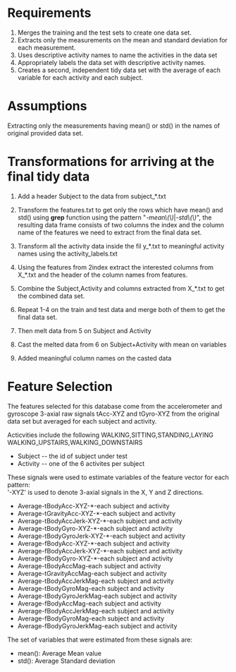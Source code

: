 Requirements
============
1. Merges the training and the test sets to create one data set.
2. Extracts only the measurements on the mean and standard deviation for each 
   measurement. 
3. Uses descriptive activity names to name the activities in the data set
4. Appropriately labels the data set with descriptive activity names. 
5. Creates a second, independent tidy data set with the average of each 
   variable for each activity and each subject. 
   
Assumptions
===========
Extracting only the measurements having mean() or std() in the names of original
provided data set.


Transformations for arriving at the final tidy data
===================================================

1. Add a header Subject to the data from subject_*.txt

2. Transform the features.txt to get only the rows which
   have mean() and std() using **grep** function using the pattern 
   "*-mean\\(\\)*|*-std\\(\\)*", the resulting data frame consists
   of two columns the index and the column name of the features we need
   to extract from the final data set.

3. Transform all the activity data inside the fil
   y_*.txt to meaningful activity names using the activity_labels.txt

3. Using the features from 2index extract the interested columns from
   X_*.txt and the header of the column names from features.

4. Combine the Subject,Activity and columns extracted from X_*.txt to
   get the combined data set.
   
5. Repeat 1-4 on the train and test data and merge both of them to get
   the final data set.
   
6. Then melt data from 5 on Subject and Activity

7. Cast the melted data from 6 on Subject+Activity with mean on variables

8. Added meaningful column names on the casted data


Feature Selection 
=================

The features selected for this database come from the accelerometer and gyroscope 3-axial 
raw signals tAcc-XYZ and tGyro-XYZ from the original data set but averaged for each subject
and activity.

Acticvities include the following WALKING,SITTING,STANDING,LAYING
WALKING_UPSTAIRS,WALKING_DOWNSTAIRS

* Subject  -- the id of subject under test
* Activity -- one of the  6 activites per subject

These signals were used to estimate variables of the feature vector for each pattern:  
'-XYZ' is used to denote 3-axial signals in the X, Y and Z directions.

* Average-tBodyAcc-XYZ-*-each subject and activity
* Average-tGravityAcc-XYZ-*-each subject and activity
* Average-tBodyAccJerk-XYZ-*-each subject and activity
* Average-tBodyGyro-XYZ-*-each subject and activity
* Average-tBodyGyroJerk-XYZ-*-each subject and activity
* Average-fBodyAcc-XYZ-*-each subject and activity
* Average-fBodyAccJerk-XYZ-*-each subject and activity
* Average-fBodyGyro-XYZ-*-each subject and activity
* Average-tBodyAccMag-each subject and activity
* Average-tGravityAccMag-each subject and activity
* Average-tBodyAccJerkMag-each subject and activity
* Average-tBodyGyroMag-each subject and activity
* Average-tBodyGyroJerkMag-each subject and activity
* Average-fBodyAccMag-each subject and activity
* Average-fBodyAccJerkMag-each subject and activity
* Average-fBodyGyroMag-each subject and activity
* Average-fBodyGyroJerkMag-each subject and activity

The set of variables that were estimated from these signals are: 
* mean(): Average Mean value
* std(): Average Standard deviation


